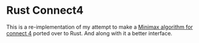 # Rust Connect4
This is a re-implementation of my attempt to make a [Minimax algorithm for connect 4](https://github.com/SrGesus/4Connect) ported over to Rust. And along with it a better interface.